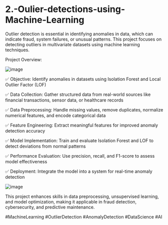# 2.-Oulier-detections-using-Machine-Learning

Outlier detection is essential in identifying anomalies in data, which can indicate fraud, system failures, or unusual patterns. This project focuses on detecting outliers in multivariate datasets using machine learning techniques.

Project Overview:

![image](https://github.com/user-attachments/assets/a53f72ef-4313-4772-bd05-f91a5222a7f3)


✅ Objective: Identify anomalies in datasets using Isolation Forest and Local Outlier Factor (LOF)

✅ Data Collection: Gather structured data from real-world sources like financial transactions, sensor data, or healthcare records

✅ Data Preprocessing: Handle missing values, remove duplicates, normalize numerical features, and encode categorical data

✅ Feature Engineering: Extract meaningful features for improved anomaly detection accuracy

✅ Model Implementation: Train and evaluate Isolation Forest and LOF to detect deviations from normal patterns

✅ Performance Evaluation: Use precision, recall, and F1-score to assess model effectiveness

✅ Deployment: Integrate the model into a system for real-time anomaly detection

![image](https://github.com/user-attachments/assets/891a6904-036d-4388-a7b2-854bec829981)



This project enhances skills in data preprocessing, unsupervised learning, and model optimization, making it applicable in fraud detection, cybersecurity, and predictive maintenance.

#MachineLearning #OutlierDetection #AnomalyDetection #DataScience #AI







